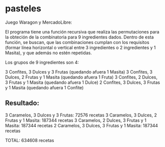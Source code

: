 pasteles
========

Juego Waragon y MercadoLibre:

El programa tiene una función recursiva que realiza las permutaciones para la obteción de la combinatoria para 9 ingredientes dados. 
Dentro de esta función, se buscan, que las combinaciones cumplan con los requisitos (formar línea horizontal o vertical entre 3 ingredientes o 2 ingredientes y 1 Masita),
y que además no estén repetidas.


Los grupos de 9 ingredientes son 4: 

3 Confites, 3 Dulces y 3 Frutas (quedando afuera 1 Masita)
3 Confites, 3 Dulces, 2 Frutas y 1 Masita (quedando afuera 1 Fruta)
3 Confites, 2 Dulces, 3 Frutas y 1 Masita (quedando afuera 1 Dulce)
2 Confites, 3 Dulces, 3 Frutas y 1 Masita (quedando afuera 1 Confite)




Resultado:
----------

3 Caramelos, 3 Dulces y 3 Frutas:	72576 recetas
3 Caramelos, 3 Dulces, 2 Frutas y 1 Masita:	187344 recetas
3 Caramelos, 2 Dulces, 3 Frutas y 1 Masita:	187344 recetas
2 Caramelos, 3 Dulces, 3 Frutas y 1 Masita:	187344 recetas

TOTAL:	634608  recetas
